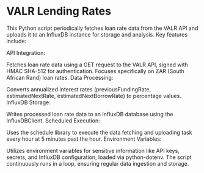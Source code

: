 # VALR Lending Rates

This Python script periodically fetches loan rate data from the VALR API and uploads it to an InfluxDB instance for storage and analysis. Key features include:

API Integration:

Fetches loan rate data using a GET request to the VALR API, signed with HMAC SHA-512 for authentication.
Focuses specifically on ZAR (South African Rand) loan rates.
Data Processing:

Converts annualized interest rates (previousFundingRate, estimatedNextRate, estimatedNextBorrowRate) to percentage values.
InfluxDB Storage:

Writes processed loan rate data to an InfluxDB database using the InfluxDBClient.
Scheduled Execution:

Uses the schedule library to execute the data fetching and uploading task every hour at 5 minutes past the hour.
Environment Variables:

Utilizes environment variables for sensitive information like API keys, secrets, and InfluxDB configuration, loaded via python-dotenv.
The script continuously runs in a loop, ensuring regular data ingestion and storage.
